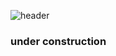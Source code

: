 ![header](https://capsule-render.vercel.app/api?type=waving&color=838487&height=230&section=header&text=Jayyeong%20Jeong&fontColor=FFFFFF&fontSize=70&fontAlignY=35)

### under construction

<!--
**jayyeong/jayyeong** is a ✨ _special_ ✨ repository because its `README.md` (this file) appears on your GitHub profile.

Here are some ideas to get you started:

- 🔭 I’m currently working on ...
- 🌱 I’m currently learning ...
- 👯 I’m looking to collaborate on ...
- 🤔 I’m looking for help with ...
- 💬 Ask me about ...
- 📫 How to reach me: ...
- 😄 Pronouns: ...
- ⚡ Fun fact: ...
-->
